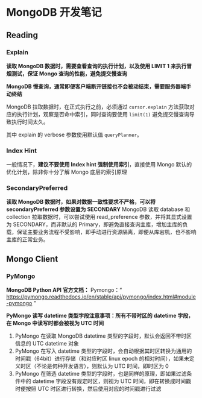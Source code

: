 # MongoDB 开发笔记


## Reading

### Explain

**读取 MongoDB 数据时，需要查看查询的执行计划，以及使用 LIMIT 1 来执行冒烟测试，保证 Mongo 查询的性能，避免提交慢查询**

**MongoDB 慢查询，通常即便客户端断开链接也不会被动结束，需要服务器端手动终结**

MongoDB 拉取数据时，在正式执行之前，必须通过 `cursor.explain`  方法获取对应的执行计划，观察是否命中索引，同时查询要使用 `limit(1)` 避免提交慢查询导致执行时间太久。

其中 explain 的 verbose 参数使用默认值 `queryPlanner`。


### Index Hint

一般情况下，**建议不要使用 Index hint 强制使用索引**，直接使用 Mongo 默认的优化计划，除非你十分了解 Mongo 底层的索引原理


### SecondaryPreferred

**读取 MongoDB 数据时，如果对数据一致性要求不严格，可以将 secondaryPreferred 参数设置为 SECONDARY**
MongoDB 读取 database 和 collection 拉取数据时，可以尝试使用 read_preference 参数，并将其显式设置为 SECONDARY，而非默认的 Primary，即避免直接查询主库，增加主库的负载，保证主要业务流程不受影响，即手动进行资源隔离，即便从库宕机，也不影响主库的正常业务。


## Mongo Client

### PyMongo

**MongoDB Python API 官方文档：**
Pymongo：“ https://pymongo.readthedocs.io/en/stable/api/pymongo/index.html#module-pymongo ”

**PyMongo 读写 datetime 类型字段注意事项：所有不带时区的 datetime 字段，在 Mongo 中读写时都会被视为 UTC 时间**
1. PyMongo 在读取 MongoDB datetime 类型的字段时，默认会返回不带时区信息的 UTC datetime 对象
2. PyMongo 在写入 datetime 类型的字段时，会自动根据其时区转换为通用的时间戳（64bit）进行存储（和对应时区 linux epoch 的相对时间），如果未定义时区（不论是何种开发语言），则默认为 UTC 时间，即时区为 0
3. PyMongo 在筛选 datetime 类型的字段时，也是同样的原理，即如果过滤条件中的 datetime 字段没有规定时区，则视为 UTC 时间，即在转换成时间戳时便按照 UTC 时区进行转换，然后使用对应的时间戳进行过滤
